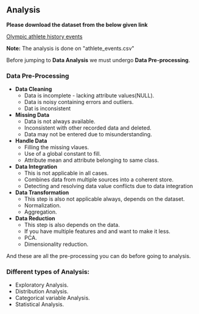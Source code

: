## Analysis

**Please download the dataset from the below given link**

[Olympic athlete history events](https://www.kaggle.com/heesoo37/120-years-of-olympic-history-athletes-and-results/discussion)

**Note:** The analysis is done on "athlete_events.csv"

Before jumping to **Data Analysis** we must undergo **Data Pre-processing**.

### Data Pre-Processing
* **Data Cleaning**
  * Data is incomplete - lacking attribute values(NULL).
  * Data is noisy containing errors and outliers.
  * Dat is inconsistent
* **Missing Data**
  * Data is not always available.
  * Inconsistent with other recorded data and deleted.
  * Data may not be entered due to misunderstanding.
* **Handle Data**
  * Filling the missing vlaues.
  * Use of a global constant to fill.
  * Attribute mean and attribute belonging to same class.
* **Data Integration**
  * This is not applicable in all cases.
  * Combines data from multiple sources into a coherent store.
  * Detecting and resolving data value conflicts due to data integration
* **Data Transformation**
  * This step is also not applicable always, depends on the dataset.
  * Normalization.
  * Aggregation.
* **Data Reduction**
  * This step is also depends on the data.
  * If you have multiple features and and want to make it less.
  * PCA.
  * Dimensionality reduction.

And these are all the pre-processing you can do before going to analysis.

### Different types of Analysis:
* Exploratory Analysis.
* Distribution Analysis.
* Categorical variable Analysis.
* Statistical Analysis.
